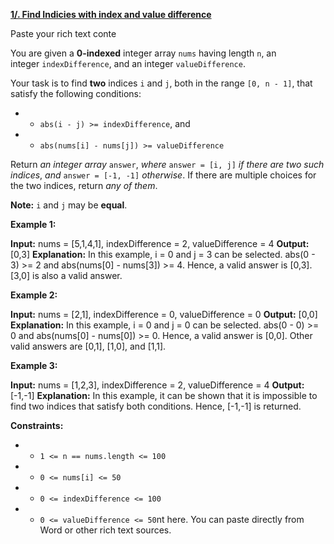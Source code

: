 [**1/. Find Indicies with index and value difference**](https://leetcode.com/problems/find-indices-with-index-and-value-difference-i)

Paste your rich text conte

You are given a **0-indexed** integer array `nums` having length `n`, an integer `indexDifference`, and an integer `valueDifference`.

Your task is to find **two** indices `i` and `j`, both in the range `[0, n - 1]`, that satisfy the following conditions:

- - `abs(i - j) >= indexDifference`, and
- - `abs(nums[i] - nums[j]) >= valueDifference`

Return *an integer array* `answer`, *where* `answer = [i, j]` *if there are two such indices*, *and* `answer = [-1, -1]` *otherwise*. If there are multiple choices for the two indices, return *any of them*.

**Note:** `i` and `j` may be **equal**.

**Example 1:**

**Input:** nums = \[5,1,4,1\], indexDifference = 2, valueDifference = 4
**Output:** \[0,3\]
**Explanation:** In this example, i = 0 and j = 3 can be selected.
abs(0 - 3) >= 2 and abs(nums\[0\] - nums\[3\]) >= 4.
Hence, a valid answer is \[0,3\].
\[3,0\] is also a valid answer.

**Example 2:**

**Input:** nums = \[2,1\], indexDifference = 0, valueDifference = 0
**Output:** \[0,0\]
**Explanation:** In this example, i = 0 and j = 0 can be selected.
abs(0 - 0) >= 0 and abs(nums\[0\] - nums\[0\]) >= 0.
Hence, a valid answer is \[0,0\].
Other valid answers are \[0,1\], \[1,0\], and \[1,1\].

**Example 3:**

**Input:** nums = \[1,2,3\], indexDifference = 2, valueDifference = 4
**Output:** \[-1,-1\]
**Explanation:** In this example, it can be shown that it is impossible to find two indices that satisfy both conditions.
Hence, \[-1,-1\] is returned.

**Constraints:**

- - `1 <= n == nums.length <= 100`
- - `0 <= nums[i] <= 50`
- - `0 <= indexDifference <= 100`
- - `0 <= valueDifference <= 50`nt here. You can paste directly from Word or other rich text sources.
